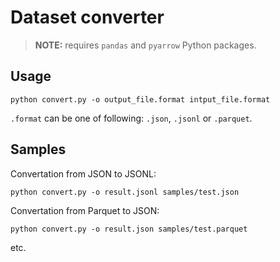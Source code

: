 # Dataset converter

> **NOTE:** requires `pandas` and `pyarrow` Python packages.

## Usage

```shell
python convert.py -o output_file.format intput_file.format
```

`.format` can be one of following: `.json`, `.jsonl` or `.parquet`.

## Samples
Convertation from JSON to JSONL:
```shell
python convert.py -o result.jsonl samples/test.json
```

Convertation from Parquet to JSON:
```shell
python convert.py -o result.json samples/test.parquet
```
etc.
